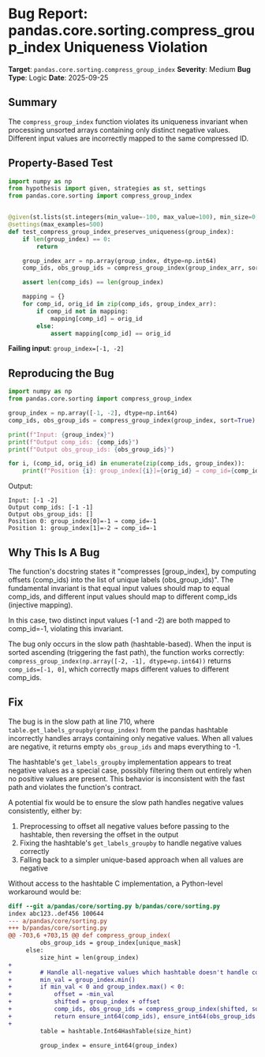 # Bug Report: pandas.core.sorting.compress_group_index Uniqueness Violation

**Target**: `pandas.core.sorting.compress_group_index`
**Severity**: Medium
**Bug Type**: Logic
**Date**: 2025-09-25

## Summary

The `compress_group_index` function violates its uniqueness invariant when processing unsorted arrays containing only distinct negative values. Different input values are incorrectly mapped to the same compressed ID.

## Property-Based Test

```python
import numpy as np
from hypothesis import given, strategies as st, settings
from pandas.core.sorting import compress_group_index


@given(st.lists(st.integers(min_value=-100, max_value=100), min_size=0, max_size=50))
@settings(max_examples=500)
def test_compress_group_index_preserves_uniqueness(group_index):
    if len(group_index) == 0:
        return

    group_index_arr = np.array(group_index, dtype=np.int64)
    comp_ids, obs_group_ids = compress_group_index(group_index_arr, sort=True)

    assert len(comp_ids) == len(group_index)

    mapping = {}
    for comp_id, orig_id in zip(comp_ids, group_index_arr):
        if comp_id not in mapping:
            mapping[comp_id] = orig_id
        else:
            assert mapping[comp_id] == orig_id
```

**Failing input**: `group_index=[-1, -2]`

## Reproducing the Bug

```python
import numpy as np
from pandas.core.sorting import compress_group_index

group_index = np.array([-1, -2], dtype=np.int64)
comp_ids, obs_group_ids = compress_group_index(group_index, sort=True)

print(f"Input: {group_index}")
print(f"Output comp_ids: {comp_ids}")
print(f"Output obs_group_ids: {obs_group_ids}")

for i, (comp_id, orig_id) in enumerate(zip(comp_ids, group_index)):
    print(f"Position {i}: group_index[{i}]={orig_id} → comp_id={comp_id}")
```

Output:
```
Input: [-1 -2]
Output comp_ids: [-1 -1]
Output obs_group_ids: []
Position 0: group_index[0]=-1 → comp_id=-1
Position 1: group_index[1]=-2 → comp_id=-1
```

## Why This Is A Bug

The function's docstring states it "compresses [group_index], by computing offsets (comp_ids) into the list of unique labels (obs_group_ids)". The fundamental invariant is that equal input values should map to equal comp_ids, and different input values should map to different comp_ids (injective mapping).

In this case, two distinct input values (-1 and -2) are both mapped to comp_id=-1, violating this invariant.

The bug only occurs in the slow path (hashtable-based). When the input is sorted ascending (triggering the fast path), the function works correctly: `compress_group_index(np.array([-2, -1], dtype=np.int64))` returns `comp_ids=[-1, 0]`, which correctly maps different values to different comp_ids.

## Fix

The bug is in the slow path at line 710, where `table.get_labels_groupby(group_index)` from the pandas hashtable incorrectly handles arrays containing only negative values. When all values are negative, it returns empty `obs_group_ids` and maps everything to -1.

The hashtable's `get_labels_groupby` implementation appears to treat negative values as a special case, possibly filtering them out entirely when no positive values are present. This behavior is inconsistent with the fast path and violates the function's contract.

A potential fix would be to ensure the slow path handles negative values consistently, either by:
1. Preprocessing to offset all negative values before passing to the hashtable, then reversing the offset in the output
2. Fixing the hashtable's `get_labels_groupby` to handle negative values correctly
3. Falling back to a simpler unique-based approach when all values are negative

Without access to the hashtable C implementation, a Python-level workaround would be:

```diff
diff --git a/pandas/core/sorting.py b/pandas/core/sorting.py
index abc123..def456 100644
--- a/pandas/core/sorting.py
+++ b/pandas/core/sorting.py
@@ -703,6 +703,15 @@ def compress_group_index(
         obs_group_ids = group_index[unique_mask]
     else:
         size_hint = len(group_index)
+
+        # Handle all-negative values which hashtable doesn't handle correctly
+        min_val = group_index.min()
+        if min_val < 0 and group_index.max() < 0:
+            offset = -min_val
+            shifted = group_index + offset
+            comp_ids, obs_group_ids = compress_group_index(shifted, sort=sort)
+            return ensure_int64(comp_ids), ensure_int64(obs_group_ids - offset)
+
         table = hashtable.Int64HashTable(size_hint)

         group_index = ensure_int64(group_index)
```